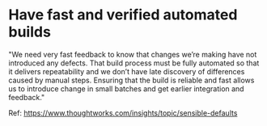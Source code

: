 # Have fast and verified automated builds

"We need very fast feedback to know that changes we’re making have not introduced any defects. That build process must be fully automated so that it delivers repeatability and we don’t have late discovery of differences caused by manual steps. Ensuring that the build is reliable and fast allows us to introduce change in small batches and get earlier integration and feedback."

Ref: https://www.thoughtworks.com/insights/topic/sensible-defaults
